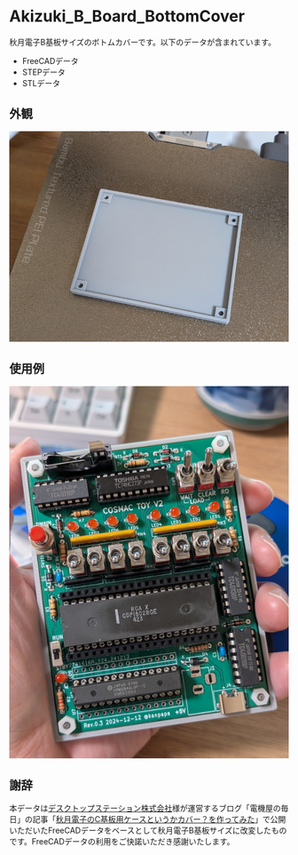 # Akizuki_B_Board_BottomCover
秋月電子B基板サイズのボトムカバーです。以下のデータが含まれています。
* FreeCADデータ
* STEPデータ
* STLデータ

## 外観
![rev03](/akizuki_b_board_bottomcover2.jpg)  

## 使用例
![rev03](/akizuki_b_board_bottomcover4.jpg)  

## 謝辞
本データは[デスクトップステーション株式会社](https://desktopstation.net/index_jp.html)様が運営するブログ「電機屋の毎日」の記事「[秋月電子のC基板用ケースというかカバー？を作ってみた](http://powerele.sblo.jp/article/188062045.html)」で公開いただいたFreeCADデータをベースとして秋月電子B基板サイズに改変したものです。FreeCADデータの利用をご快諾いただき感謝いたします。
